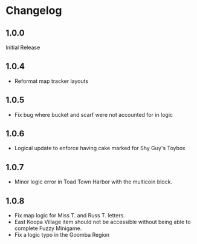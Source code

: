 # Changelog

## 1.0.0
Initial Release

## 1.0.4
* Reformat map tracker layouts

## 1.0.5
* Fix bug where bucket and scarf were not accounted for in logic

## 1.0.6
* Logical update to enforce having cake marked for Shy Guy's Toybox

## 1.0.7
* Minor logic error in Toad Town Harbor with the multicoin block.

## 1.0.8
* Fix map logic for Miss T. and Russ T. letters.
* East Koopa Village item should not be accessible without being able to complete Fuzzy Minigame.
* Fix a logic typo in the Goomba Region
